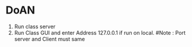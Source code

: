 # DoAN
1. Run class server
2. Run Class GUI and enter Address 127.0.0.1 if run on local.
#Note : Port server and Client must same
